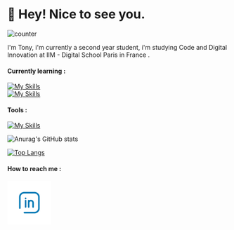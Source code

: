 # 👋  Hey! Nice to see you.

![counter](https://enz37bb9lqi2bjm.m.pipedream.net)

I'm Tony,  i'm currently a second year student, i'm studying Code and Digital Innovation at IIM - Digital School Paris in France .

<h4> Currently learning : </h4>

[![My Skills](https://skills.thijs.gg/icons?i=js,html,css,sass,swift&theme=light)](https://skills.thijs.gg) </br>
[![My Skills](https://skills.thijs.gg/icons?i=vue,py,php,tailwind,wordpress&theme=light)](https://skills.thijs.gg)

<h4> Tools :</h4>

[![My Skills](https://skills.thijs.gg/icons?i=figma,vscode,laravel,mysql,nodejs,vite,git,ps,ai,xd&theme=light)](https://skills.thijs.gg) </br>

 ![Anurag's GitHub stats](https://github-readme-stats.vercel.app/api?username=azntufu&show_icons=true)
 
 [![Top Langs](https://github-readme-stats.vercel.app/api/top-langs/?username=azntufu)](https://github.com/anuraghazra/github-readme-stats)
 
 
 
 <h4> How to reach me :  </h4>
<a href="https://www.linkedin.com/in/tony-zhang-b97296222/" ><img src="img/in.png" width="100px" alt="tony-zhang-b97296222"></a> 

<!---
AznTufu/AznTufu is a ✨ special ✨ repository because its `README.md` (this file) appears on your GitHub profile.
You can click the Preview link to take a look at your changes.
--->
